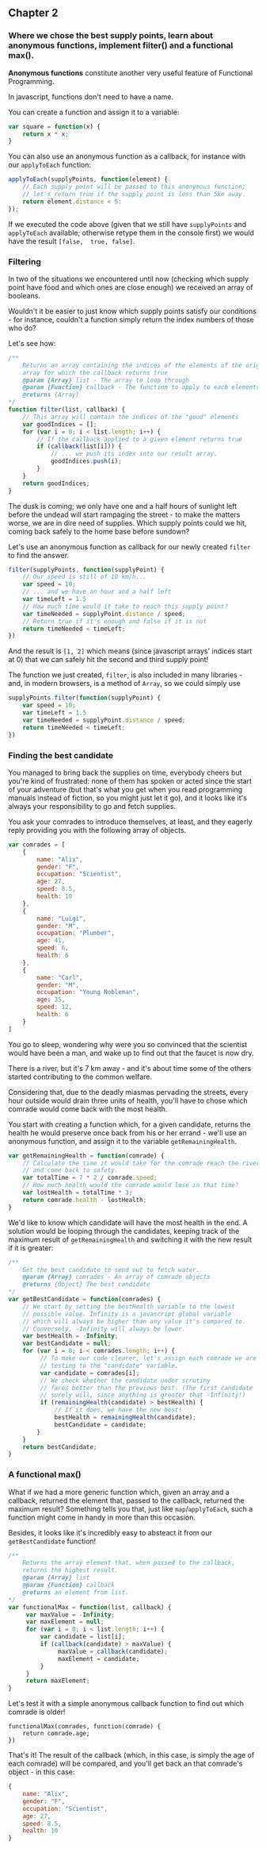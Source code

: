 ## Chapter 2
### Where we chose the best supply points, learn about anonymous functions, implement filter() and a functional max().

**Anonymous functions** constitute another very useful feature of Functional Programming.

In javascript, functions don't need to have a name. 

You can create a function and assign it to a variable:

```javascript
var square = function(x) {
    return x * x;
}
```

You can also use an anonymous function as a callback, for instance with our `applyToEach`
 function:

```javascript
applyToEach(supplyPoints, function(element) {
    // Each supply point will be passed to this anonymous function;
    // let's return true if the supply point is less than 5km away. 
    return element.distance < 5:
});
```

If we executed the code above (given that we still have `supplyPoints` and `applyToEach`
available; otherwise retype them in the console first) we would have the result `[false, 
true, false]`.

### Filtering

In two of the situations we encountered until now (checking which supply point have food
and which ones are close enough) we received an array of booleans.

Wouldn't it be easier to just know which supply points satisfy our conditions - for
instance, couldn't a function simply return the index numbers of those who do?

Let's see how:

```javascript 
/**
    Returns an array containing the indices of the elements of the original
    array for which the callback returns true
    @param {Array} list - The array to loop through
    @param {Function} callback - The function to apply to each elements
    @returns {Array}
*/
function filter(list, callback) {
    // This array will contain the indices of the "good" elements
    var goodIndices = [];
    for (var i = 0; i < list.length; i++) {
        // If the callback applied to a given element returns true
        if (callback(list[i])) {
            // ... we push its index into our result array.
            goodIndices.push(i);
        }
    }
    return goodIndices;
}
```

The dusk is coming; we only have one and a half hours of sunlight left before the undead
will start rampaging the street - to make the matters worse, we are in dire need of 
supplies. Which supply points could we hit, coming back safely to the home base before
sundown?

Let's use an anonymous function as callback for our newly created `filter` to find the
answer.

```javascript 
filter(supplyPoints, function(supplyPoint) {
    // Our speed is still of 10 km/h...
    var speed = 10;
    // ... and we have an hour and a half left
    var timeLeft = 1.5
    // How much time would it take to reach this supply point?
    var timeNeeded = supplyPoint.distance / speed;
    // Return true if it's enough and false if it is not
    return timeNeeded < timeLeft;
})
```

And the result is `[1, 2]` which means (since javascript arrays' indices start at 0)
that we can safely hit the second and third supply point!

The function we just created, `filter`, is also included in many libraries - and, in
modern browsers, is a method of `Array`, so we could simply use

```javascript
supplyPoints.filter(function(supplyPoint) {
    var speed = 10;
    var timeLeft = 1.5
    var timeNeeded = supplyPoint.distance / speed;
    return timeNeeded < timeLeft;
})
```

### Finding the best candidate

You managed to bring back the supplies on time, everybody cheers but you're kind of 
frustrated: none of them has spoken or acted since the start of your adventure (but 
that's what you get when you read programming manuals instead of fiction, so you might 
just let it go), and it looks like it's always your responsibility to go and fetch
supplies.

You ask your comrades to introduce themselves, at least, and they eagerly reply providing
you with the following array of objects.

```javascript 
var comrades = [
    {
        name: "Alix",
        gender: "F",
        occupation: "Scientist",
        age: 27,
        speed: 8.5,
        health: 10
    },
    {
        name: "Luigi",
        gender: "M",
        occupation: "Plumber",
        age: 41,
        speed: 6,
        health: 6
    },
    {
        name: "Carl",
        gender: "M",
        occupation: "Young Nobleman",
        age: 35,
        speed: 12,
        health: 6
    }
]
```

You go to sleep, wondering why were you so convinced that the scientist would have been
a man, and wake up to find out that the faucet is now dry.

There is a river, but it's 7 km away - and it's about time some of the others started
contributing to the common welfare.

Considering that, due to the deadly miasmas pervading the streets, every hour
outside would drain three units of health, you'll have to chose which comrade would come
back with the most health.

You start with creating a function which, for a given candidate, returns the health he
would preserve once back from his or her errand - we'll use an anonymous function, and
assign it to the variable `getRemainingHealth`.

```javascript 
var getRemainingHealth = function(comrade) {
    // Calculate the time it would take for the comrade reach the river 
    // and come back to safety.
    var totalTime = 7 * 2 / comrade.speed;
    // How much health would the comrade would lose in that time?
    var lostHealth = totalTime * 3;
    return comrade.health - lostHealth;
}
```

We'd like to know which candidate will have the most health in the end. A solution would
be looping through the candidates, keeping track of the maximum result of 
`getRemainingHealth` and switching it with the new result if it is greater:

```javascript
/**
    Get the best candidate to send out to fetch water.
    @param {Array} comrades - An array of comrade objects
    @returns {Object} The best candidate
*/
var getBestCandidate = function(comrades) {
    // We start by setting the bestHealth variable to the lowest
    // possible value. Infinity is a javascript global variable 
    // which will always be higher than any value it's compared to.
    // Conversely, -Infinity will always be lower.
    var bestHealth = -Infinity;
    var bestCandidate = null;
    for (var i = 0; i < comrades.length; i++) {
         // To make our code clearer, let's assign each comrade we are
         // testing to the "candidate" variable.
         var candidate = comrades[i];
         // We check whether the candidate under scrutiny
         // fares better than the previous best. (The first candidate
         // surely will, since anything is greater that -Infinity!)
         if (remainingHealth(candidate) > bestHealth) {
             // If it does, we have the new best!
             bestHealth = remainingHealth(candidate);
             bestCandidate = candidate;
        }
    }
    return bestCandidate;
}
```

### A functional max()

What if we had a more generic function which, given an array and a callback, returned
the element that, passed to the callback, returned the maximum result? Something tells
you that, just like `map`/`applyToEach`, such a function might come in handy in more
than this occasion.

Besides, it looks like it's incredibly easy to absteact it from our `getBestCandidate` 
function!

```javascript
/**
    Returns the array element that, when passed to the callback,
    returns the highest result.
    @param {Array} list
    @param {Function} callback
    @returns an element from list.
*/
var functionalMax = function(list, callback) {
     var maxValue = -Infinity;
     var maxElement = null;
     for (var i = 0; i < list.length; i++) {
         var candidate = list[i];
         if (callback(candidate) > maxValue) {
              maxValue = callback(candidate);
              maxElement = candidate;
         }
     }
     return maxElement;
}
```

Let's test it with a simple anonymous callback function to find out which comrade is older!

```
functionalMax(comrades, function(comrade) {
    return comrade.age;
})
```

That's it! The result of the callback (which, in this case, is simply the age of each 
comrade) will be compared, and you'll get back an that comrade's object - in this case:

```javascript 
{
    name: "Alix",
    gender: "F",
    occupation: "Scientist",
    age: 27,
    speed: 8.5,
    health: 10
}
```

